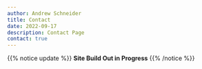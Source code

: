 ```yaml
---
author: Andrew Schneider
title: Contact
date: 2022-09-17
description: Contact Page
contact: true
---
```


{{% notice update %}}
**Site Build Out in Progress**
{{% /notice %}}